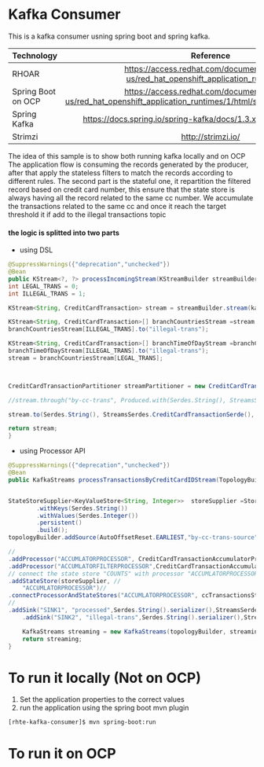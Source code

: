 # Kafka Consumer

This is a kafka consumer usning spring boot and spring kafka. 

| Technology          |   Reference         |
| -------------       |:-------------:|
| RHOAR               |  <https://access.redhat.com/documentation/en-us/red_hat_openshift_application_runtimes/1/> |
| Spring Boot on OCP  |   <https://access.redhat.com/documentation/en-us/red_hat_openshift_application_runtimes/1/html/spring_boot_runtime_guide/>      |
| Spring Kafka        |  <https://docs.spring.io/spring-kafka/docs/1.3.x/reference/htmlsingle/> |
| Strimzi             | <http://strimzi.io/> |

The idea of this sample is to show both running kafka locally and on OCP
The application flow is consuming the records generated by the producer, after that apply the stateless filters to match the records according to different rules.
The second part is the stateful one, it repartition the filtered record based on credit card number, this ensure that the state store is always having all the record related to the same cc number. We accumulate the transactions related to the same cc and once it reach the target threshold it if add to the illegal transactions topic

#### the logic is splitted into two parts
- using DSL
```java
@SuppressWarnings({"deprecation","unchecked"})
@Bean
public KStream<?, ?> processIncomingStream(KStreamBuilder streamBuilder) {
int LEGAL_TRANS = 0;
int ILLEGAL_TRANS = 1;

KStream<String, CreditCardTransaction> stream = streamBuilder.stream(kafkaTopic);

KStream<String, CreditCardTransaction>[] branchCountriesStream =stream.branch(TransactionPatterns.allowedCountries,TransactionPatterns.bannedCountries);
branchCountriesStream[ILLEGAL_TRANS].to("illegal-trans");

KStream<String, CreditCardTransaction>[] branchTimeOfDayStream =branchCountriesStream[LEGAL_TRANS].branch(TransactionPatterns.ValidHourOfDay,TransactionPatterns.InvalidHourOfDay);
branchTimeOfDayStream[ILLEGAL_TRANS].to("illegal-trans");
stream = branchCountriesStream[LEGAL_TRANS];



CreditCardTransactionPartitioner streamPartitioner = new CreditCardTransactionPartitioner();

//stream.through("by-cc-trans", Produced.with(Serdes.String(), StreamsSerdes.CreditCardTransactionSerde(), streamPartitioner)).to("processed");

stream.to(Serdes.String(), StreamsSerdes.CreditCardTransactionSerde(), streamPartitioner,"by-cc-trans");

return stream;
}
```
- using Processor API
```java
@SuppressWarnings({"deprecation","unchecked"})
@Bean
public KafkaStreams processTransactionsByCreditCardIDStream(TopologyBuilder topologyBuilder,StreamsConfig streamingConfig) {


StateStoreSupplier<KeyValueStore<String, Integer>>  storeSupplier =Stores.create(ccTransactionsStateStoreName)
	    .withKeys(Serdes.String())
	    .withValues(Serdes.Integer())
	    .persistent()
	    .build();
topologyBuilder.addSource(AutoOffsetReset.EARLIEST,"by-cc-trans-source", new WallclockTimestampExtractor(),Serdes.String().deserializer(),StreamsSerdes.CreditCardTransactionSerde().deserializer(),"by-cc-trans")//

//
.addProcessor("ACCUMLATORPROCESSOR", CreditCardTransactionAccumulatorProcessor::new, "by-cc-trans-source")//
.addProcessor("ACCUMLATORFILTERPROCESSOR",CreditCardTransactionAccumulatorFilterProcessor::new , "ACCUMLATORPROCESSOR")
// connect the state store "COUNTS" with processor "ACCUMLATORPROCESSOR"  
.addStateStore(storeSupplier, //
	"ACCUMLATORPROCESSOR")//
.connectProcessorAndStateStores("ACCUMLATORPROCESSOR", ccTransactionsStateStoreName)
//
.addSink("SINK1", "processed",Serdes.String().serializer(),StreamsSerdes.CreditCardTransactionSerde().serializer(), "ACCUMLATORFILTERPROCESSOR")
	.addSink("SINK2", "illegal-trans",Serdes.String().serializer(),StreamsSerdes.CreditCardTransactionSerde().serializer(), "ACCUMLATORFILTERPROCESSOR");

	KafkaStreams streaming = new KafkaStreams(topologyBuilder, streamingConfig);
	return streaming;
}
```
# To run it locally (Not on OCP)
1. Set the application properties to the correct values
2. run the application using the spring boot mvn plugin
```sh
[rhte-kafka-consumer]$ mvn spring-boot:run
```
# To run it on OCP
